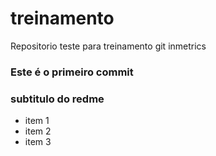 # treinamento
Repositorio teste para treinamento git inmetrics

### Este é o primeiro commit


### subtitulo do redme
 - item 1
 - item 2
 - item 3
 
